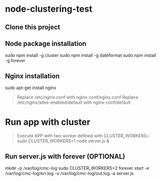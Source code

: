 node-clustering-test
=================

## Clone this project

## Node package installation
sudo npm install -g cluster
sudo npm install -g dateformat
sudo npm install -g forever

## Nginx installation
sudo apt-get install nginx

> Replace /etc/nginx.conf with nginx-conf/nginx.conf
> Replace /etc/nginx/sites-enabled/default with nginx-conf/default

# Run app with cluster
> Execute APP with two worker defined with CLUSTER_WORKERS=<number-of-workers>
sudo CLUSTER_WORKERS=1 node server.js &

## Run server.js with forever (OPTIONAL)
mkdir -p /var/log/cmc-log
sudo CLUSTER_WORKERS=2 forever start -e /var/log/cmc-log/err.log -o /var/log/cmc-log/out.log -a server.js

